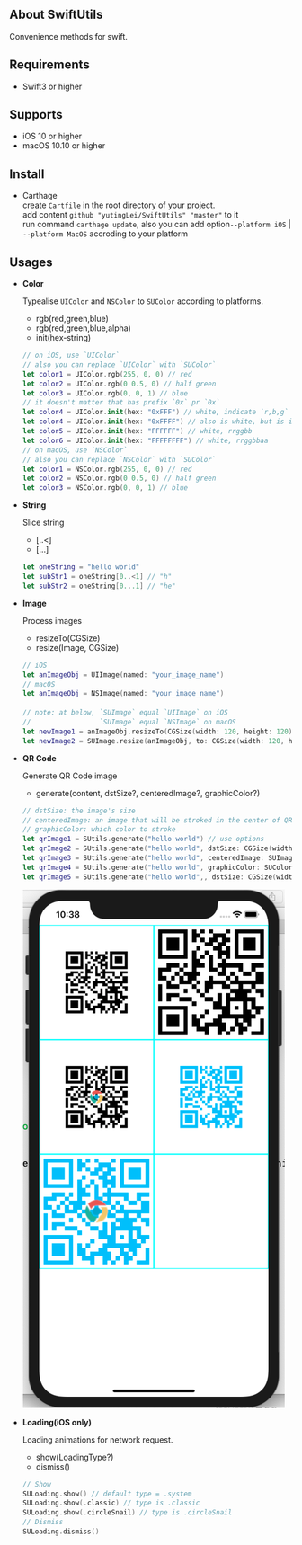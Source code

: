## About SwiftUtils

Convenience methods for swift.

## Requirements

* Swift3 or higher

## Supports

* iOS 10 or higher
* macOS 10.10 or higher

## Install

* Carthage  
	create `Cartfile` in the root directory of your project.  
	add content `github "yutingLei/SwiftUtils" "master"` to it  
	run command `carthage update`, also you can add option`--platform iOS` | `--platform MacOS` accroding to your platform


## Usages

- **Color**  

	Typealise `UIColor` and `NSColor` to `SUColor` according to platforms.
	- rgb(red,green,blue)
	- rgb(red,green,blue,alpha)
	- init(hex-string)

  
  ```swift
  // on iOS, use `UIColor`
  // also you can replace `UIColor` with `SUColor`
  let color1 = UIColor.rgb(255, 0, 0) // red
  let color2 = UIColor.rgb(0 0.5, 0) // half green
  let color3 = UIColor.rgb(0, 0, 1) // blue
  // it doesn't matter that has prefix `0x` pr `0x`
  let color4 = UIColor.init(hex: "0xFFF") // white, indicate `r,b,g`
  let color4 = UIColor.init(hex: "0xFFFF") // also is white, but is indicate `r,g,b,a`
  let color5 = UIColor.init(hex: "FFFFFF") // white, rrggbb
  let color6 = UIColor.init(hex: "FFFFFFFF") // white, rrggbbaa
  // on macOS, use `NSColor`
  // also you can replace `NSColor` with `SUColor`
  let color1 = NSColor.rgb(255, 0, 0) // red
  let color2 = NSColor.rgb(0 0.5, 0) // half green
  let color3 = NSColor.rgb(0, 0, 1) // blue
  ```
	
- **String**

	Slice string
	- [..<]
	- [...]
	
	```swift
	let oneString = "hello world"
	let subStr1 = oneString[0..<1] // "h"
	let subStr2 = oneString[0...1] // "he"
	```
	
- **Image**
	
	Process images
	- resizeTo(CGSize)
	- resize(Image, CGSize)

	```swift
	// iOS
	let anImageObj = UIImage(named: "your_image_name")
	// macOS
	let anImageObj = NSImage(named: "your_image_name")
	
	// note: at below, `SUImage` equal `UIImage` on iOS
	//                 `SUImage` equal `NSImage` on macOS
	let newImage1 = anImageObj.resizeTo(CGSize(width: 120, height: 120))
	let newImage2 = SUImage.resize(anImageObj, to: CGSize(width: 120, height: 120))
	```
	
- **QR Code**

	Generate QR Code image
	- generate(content, dstSize?, centeredImage?, graphicColor?)
	
	```swift
	// dstSize: the image's size
	// centeredImage: an image that will be stroked in the center of QR Code
	// graphicColor: which color to stroke
	let qrImage1 = SUtils.generate("hello world") // use options
	let qrImage2 = SUtils.generate("hello world", dstSize: CGSize(width: 200, height: 200)) // custom size
	let qrImage3 = SUtils.generate("hello world", centeredImage: SUImage(named: "your_icon_image")) // with an icon image
	let qrImage4 = SUtils.generate("hello world", graphicColor: SUColor.deepSkyBlue) // custom color
	let qrImage5 = SUtils.generate("hello world",, dstSize: CGSize(width: 200, height: 200), centeredImage: SUImage(named: "your_icon_image"), graphicColor: SUColor.deepSkyBlue) // all vars
	```
	<img src="./qrcode-effects.png" />
	
- **Loading(iOS only)**

	Loading animations for network request.
	- show(LoadingType?)
	- dismiss()
	
	```swift
	// Show
	SULoading.show() // default type = .system
	SULoading.show(.classic) // type is .classic
	SULoading.show(.circleSnail) // type is .circleSnail
	// Dismiss
	SULoading.dismiss()
	```
